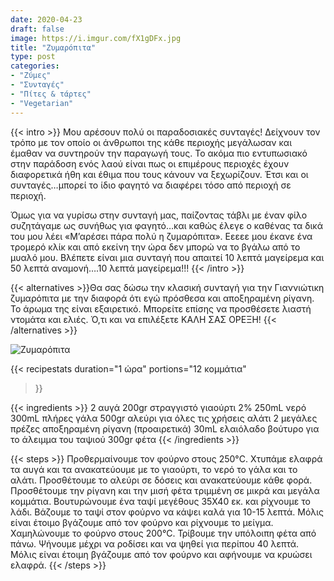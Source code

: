 ```yaml
---
date: 2020-04-23
draft: false
image: https://i.imgur.com/fX1gDFx.jpg
title: "Ζυμαρόπιτα"
type: post
categories:
- "Ζύμες"
- "Συνταγές"
- "Πίτες & τάρτες"
- "Vegetarian"
---
```


{{< intro >}}
Μου αρέσουν πολύ οι παραδοσιακές συνταγές! Δείχνουν τον τρόπο με τον οποίο οι άνθρωποι της κάθε περιοχής μεγάλωσαν και έμαθαν να συντηρούν την παραγωγή τους. Το ακόμα πιο εντυπωσιακό στην παράδοση ενός λαού είναι πως οι επιμέρους περιοχές έχουν διαφορετικά ήθη και έθιμα που τους κάνουν να ξεχωρίζουν. Έτσι και οι συνταγές…μπορεί το ίδιο φαγητό να διαφέρει τόσο από περιοχή σε περιοχή.

Όμως για να γυρίσω στην συνταγή μας, παίζοντας τάβλι με έναν φίλο συζητάγαμε ως συνήθως για φαγητό…και καθώς έλεγε ο καθένας τα δικά του μου λέει «Μ’αρέσει πάρα πολύ η ζυμαρόπιτα». Εεεεε μου έκανε ένα τρομερό κλίκ και από εκείνη την ώρα δεν μπορώ να το βγάλω από το μυαλό μου. Βλέπετε είναι μια συνταγή που απαιτεί 10 λεπτά μαγείρεμα και 50 λεπτά αναμονή….10 λεπτά μαγείρεμα!!!
{{< /intro >}}

{{< alternatives >}}Θα σας δώσω την κλασική συνταγή για την Γιαννιώτικη ζυμαρόπιτα με την διαφορά ότι εγώ πρόσθεσα και αποξηραμένη ρίγανη. Το άρωμα της είναι εξαιρετικό. Μπορείτε επίσης να προσθέσετε λιαστή ντομάτα και ελιές. Ό,τι και να επιλέξετε ΚΑΛΗ ΣΑΣ ΟΡΕΞΗ!
{{< /alternatives >}}

![Ζυμαρόπιτα](https://i.imgur.com/xf6TGI8.jpg "Ζυμαρόπιτα")

{{< recipestats 
    duration="1 ώρα"
    portions="12 κομμάτια"
>}}

{{< ingredients >}} 
2 αυγά
200gr στραγγιστό γιαούρτι 2%
250mL νερό
300mL πλήρες γάλα
500gr αλεύρι για όλες τις χρήσεις
αλάτι
2 μεγάλες πρέζες αποξηραμένη ρίγανη (προαιρετικά)
30mL ελαιόλαδο
βούτυρο για το άλειμμα του ταψιού
300gr φέτα
{{< /ingredients >}}

{{< steps >}}
Προθερμαίνουμε τον φούρνο στους 250°C.
Χτυπάμε ελαφρά τα αυγά και τα ανακατεύουμε με το γιαούρτι, το νερό το γάλα και το αλάτι.
Προσθέτουμε το αλεύρι σε δόσεις και ανακατεύουμε κάθε φορά.
Προσθέτουμε την ρίγανη και την μισή φέτα τριμμένη σε μικρά και μεγάλα κομμάτια.
Βουτυρώνουμε ένα ταψί μεγέθους 35Χ40 εκ. και ρίχνουμε το λάδι.
Βάζουμε το ταψί στον φούρνο να κάψει καλά για 10-15 λεπτά.
Μόλις είναι έτοιμο βγάζουμε από τον φούρνο και ρίχνουμε το μείγμα.
Χαμηλώνουμε το φούρνο στους 200°C.
Τρίβουμε την υπόλοιπη φέτα από πάνω.
Ψήνουμε μέχρι να ροδίσει και να ψηθεί για περίπου 40 λεπτά.
Μόλις είναι έτοιμη βγάζουμε από τον φούρνο και αφήνουμε να κρυώσει ελαφρά.
{{< /steps >}}